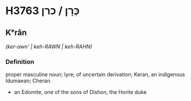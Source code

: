# H3763 כְּרָן / כרן

## Kᵉrân

_(ker-awn' | keh-RAWN | keh-RAHN)_

### Definition

proper masculine noun; lyre; of uncertain derivation; Keran, an indigenous Idumaean; Cheran.

- an Edomite, one of the sons of Dishon, the Horite duke
